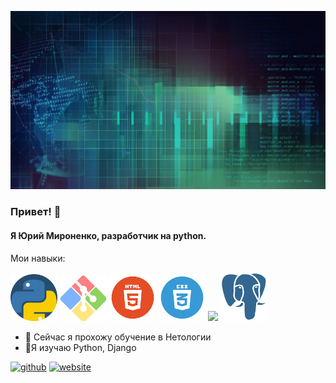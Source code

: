 ![Я Юрий Мироненко, разработчик на python.](https://github.com/Ydtalel/Ydtalel/blob/main/565621.jpg)
###  Привет! 👋
#### Я Юрий Мироненко, разработчик на python.

Мои навыки:

<div id="header">
  <img src="https://github.com/Ydtalel/Ydtalel/blob/main/919852.png" width="75"/>
  <img src="https://github.com/Ydtalel/Ydtalel/blob/main/git-bash.svg" width="75"/>
  <img src="https://github.com/Ydtalel/Ydtalel/blob/main/in456456dex.png" width="75"/>
  <img src="https://github.com/Ydtalel/Ydtalel/blob/main/indedfgdx.png" width="75"/>
  <img src="(https://github.com/Ydtalel/Ydtalel/blob/main/index.png" width="75"/>
  <img src="https://github.com/Ydtalel/Ydtalel/blob/main/i5445dex.png" width="75"/>
</div>


- 🔭 Сейчас я прохожу обучение в  Нетологии 
- 🌱Я изучаю  Python, Django 


[<img src='https://cdn.jsdelivr.net/npm/simple-icons@3.0.1/icons/github.svg' alt='github' height='40'>](https://github.com/Ydtalel)  [<img src='https://cdn.jsdelivr.net/npm/simple-icons@3.0.1/icons/icloud.svg' alt='website' height='40'>](ydtalel.github.io/CV-site/)    

